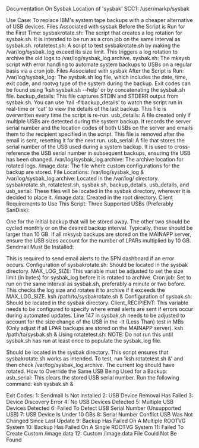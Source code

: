 Documentation On Sysbak
Location of 'sysbak'
SCC1: /user/markp/sysbak

Use Case:
To replace IBM's system tape backups with a cheaper alternative of USB devices.
Files Associated with sysbak Before the Script is Run for the First Time:
sysbakrotate.sh: The script that creates a log rotation for sysbak.sh. It is intended to be run as a cron job on the same interval as sysbak.sh.
rotatetest.sh: A script to test sysbakrotate.sh by making the /var/log/sysbak_log exceed its size limit. This triggers a log rotation to archive the old logs to /var/log/sysbak_log.archive.
sysbak.sh: The mksysb script with error handling to automate system backups to USBs on a regular basis via a cron job.
Files Associated with sysbak After the Script is Run:
/var/log/sysbak_log: The sysbak.sh log file, which includes the date, time, exit code, and rootvg type of the system during the backup. Exit codes can be found using 'ksh sysbak.sh --help' or by concatenating the sysbak.sh file.
backup_details: This file captures STDIN and STDERR output from sysbak.sh. You can use 'tail -f backup_details' to watch the script run in real-time or 'cat' to view the details of the last backup. This file is overwritten every time the script is re-run.
usb_details: A file created only if multiple USBs are detected during the system backup. It records the server serial number and the location codes of both USBs on the server and emails them to the recipient specified in the script. This file is removed after the email is sent, resetting it for the next run.
usb_serial: A file that stores the serial number of the USB used during a system backup. It is used to cross-reference the USB serial number in subsequent backups, ensuring the USB has been changed.
/var/log/sysbak_log.archive: The archive location for rotated logs.
/image.data: The file where custom configurations for the backup are stored.
File Locations:
/var/log/sysbak_log & /var/log/sysbak_log.archive: Located in the /var/log/ directory.
sysbakrotate.sh, rotatetest.sh, sysbak.sh, backup_details, usb_details, and usb_serial: These files will be located in the sysbak directory, wherever it is decided to place it.
/image.data: Created in the root directory.
Client Requirements to Use This Script:
Three Supported USBs (Preferably SanDisk):

One for the initial backup that will be stored away.
The other two should be cycled monthly or on the desired backup interval.
Typically, these should be larger than 10 GB.
If all mksysb backups are stored on the MAINAPP server, ensure the USB sizes account for the number of LPARs multiplied by 10 GB.
Sendmail Must Be Installed:

This is required to send email alerts to the SPN dashboard if an error occurs.
Configuration of sysbakrotate.sh:
Should be located in the sysbak directory.
MAX_LOG_SIZE: This variable must be adjusted to set the size limit (in bytes) for sysbak_log before it is rotated to archive.
Cron job: Set to run on the same interval as sysbak.sh, preferably a minute or two before. This checks the log size and rotates it to archive if it exceeds the MAX_LOG_SIZE.
ksh /path/to/sysbakrotate.sh &
Configuration of sysbak.sh:
Should be located in the sysbak directory.
Client_RECIPIENT: This variable needs to be configured to specify where email alerts are sent if errors occur during automated updates.
Line 147 in sysbak.sh needs to be adjusted to account for the size change of the USB in the -lt (Less Than) test in MBs (Only adjust if all LPAR backups are stored on the MAINAPP server).
ksh /path/to/sysbak.sh &
Using rotatetest.sh:
NOTE: Do not run this until sysbak.sh has run at least once to populate the sysbak_log file.

Should be located in the sysbak directory.
This script ensures that sysbakrotate.sh works as intended.
To test, run 'ksh rotatetest.sh &' and then check /var/log/sysbak_log.archive. The current log should have rotated.
How to Override the Same USB Being Used for a Backup:
usb_serial: This clears the stored USB serial number.
Run the following command: ksh sysbak.sh &

Exit Codes: 1: Sendmail Is Not Installed 2: USB Device Removal Has Failed 3: Device Discovery Error 4: No USB Devices Detected 5: Multiple USB Devices Detected 6: Failed To Detect USB Serial Number (Unsupported USB) 7: USB Device Is Under 10 GBs 8: Serial Number Conflict USB Was Not Changed Since Last Update 9: Backup Has Failed On A Multiple ROOTVG System 10: Backup Has Failed On A Single ROOTVG System 11: Failed To Create Custom /image.data 12: Custom /image.data File Could Not Be Found
